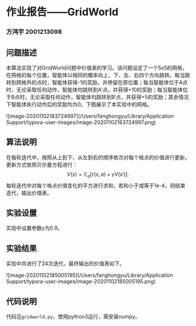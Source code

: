 # 作业报告——GridWorld

### 方鸿宇 2001213098



## 问题描述

本算法实现了对GridWorld问题中价值表的学习。该问题设定了一个5x5的网格，在网格的每个位置，智能体以相同的概率向上、下、左、右四个方向跳转。每当跳转到网格外的点时，智能体获得-1的奖励，并停留在原位置；每当智能体位于A点时，无论采取任何动作，智能体均跳转到A'点，并获得+10的奖励；每当智能体位于B点时，无论采取任何动作，智能体均跳转到B‘点，并获得+5的奖励；其余情况下智能体执行动作后的奖励均为0。下图展示了本实验中的网格。



![image-20201102183724997](/Users/fanghongyu/Library/Application Support/typora-user-images/image-20201102183724997.png)

## 算法说明

在每轮迭代中，按照从上到下、从左到右的顺序依次对每个格点的价值进行更新，更新方式依照贝尔曼方程进行：
$$
V(s) = \mathbb{E}_a[r(s, a) + \gamma V(s')].
$$
每轮迭代中对每个格点价值变化的平方进行求和，若和小于或等于1e-4，则结束迭代，输出价值表。



## 实验设置

实验中设置参数$\gamma$为0.9。



## 实验结果

实验中共进行了24次迭代，最终输出的价值表如下。

![image-20201102185005195](/Users/fanghongyu/Library/Application Support/typora-user-images/image-20201102185005195.png)



## 代码说明

代码见`gridworld.py`，使用python3运行，需安装numpy。
